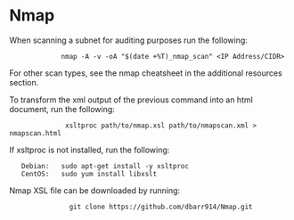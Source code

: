 # Nmap

When scanning a subnet for auditing purposes run the following:
 
                 nmap -A -v -oA "$(date +%T)_nmap_scan" <IP Address/CIDR>
 
For other scan types, see the nmap cheatsheet in the additional resources section.

To transform the xml output of the previous command into an html document, run the following:

                  xsltproc path/to/nmap.xsl path/to/nmapscan.xml > nmapscan.html

If xsltproc is not installed, run the following:
       
       Debian:   sudo apt-get install -y xsltproc
       CentOS:   sudo yum install libxslt

Nmap XSL file can be downloaded by running:

                   git clone https://github.com/dbarr914/Nmap.git
